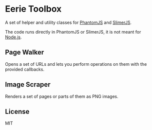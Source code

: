 
# Eerie Toolbox

A set of helper and utility classes for [PhantomJS](http://phantomjs.org/) and [SlimerJS](http://slimerjs.org/).

The code runs directly in PhantomJS or SlimerJS, it is not meant for [Node.js](https://nodejs.org/). 

## Page Walker

Opens a set of URLs and lets you perform operations on them with the provided callbacks.

## Image Scraper

Renders a set of pages or parts of them as PNG images.

## License

MIT
